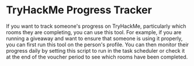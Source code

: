 # TryHackMe Progress Tracker

If you want to track someone's progress on TryHackMe, particularly which rooms they are completing, you can use this tool. For example, if you are running a giveaway and want to ensure that someone is using it properly, you can first run this tool on the person's profile. You can then monitor their progress daily by setting this script to run in the task scheduler or check it at the end of the voucher period to see which rooms have been completed.

 